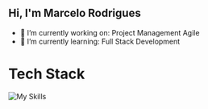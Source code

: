 ## Hi, I'm Marcelo Rodrigues


- 🔭 I’m currently working on: Project Management Agile
- 🌱 I’m currently learning: Full Stack Development


# Tech Stack
![My Skills](https://go-skill-icons.vercel.app/api/icons?i=sqlserver&perline=3)

<!---
![Top Langs](https://github-readme-stats.vercel.app/api/top-langs/?username=marc3lorodrigues&hide_progress=true)

--> 


